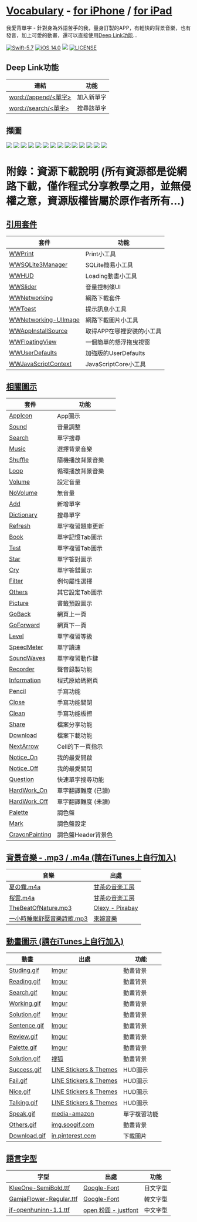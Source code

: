 # [Vocabulary](https://github.com/William-Weng/Vocabulary) - [for iPhone](https://youtu.be/8bYvKdA5gkc) / [for iPad](https://youtu.be/LCbHuw8ONWI)
我愛背單字 - 針對身為外語苦手的我，量身訂製的APP，有輕快的背景音樂，也有發音，加上可愛的動畫，還可以直接使用[Deep Link功能](word://append/vocabulary)…

[![Swift-5.7](https://img.shields.io/badge/Swift-5.7-orange.svg?style=flat)](https://developer.apple.com/swift/) [![iOS 14.0](https://img.shields.io/badge/iOS-14.0-pink.svg?style=flat)](https://developer.apple.com/swift/) ![](https://img.shields.io/github/v/tag/William-Weng/Vocabulary) [![LICENSE](https://img.shields.io/badge/LICENSE-MIT-yellow.svg?style=flat)](https://developer.apple.com/swift/)

## Deep Link功能
|連結|功能|
|-|-|
|[word://append/<單字>](word://append/<新單字>)|加入新單字|
|[word://search/<單字>](word://search/<新單字>)|搜尋該單字|

## 擷圖

![](./@Image/001.png) ![](./@Image/002.png) ![](./@Image/003.png)
![](./@Image/004.png) ![](./@Image/005.png) ![](./@Image/006.png)
![](./@Image/007.png) ![](./@Image/008.png) ![](./@Image/009.png)
![](./@Image/010.png) ![](./@Image/011.png) ![](./@Image/012.png)
![](./@Image/000.png)
![](./@Image/Storyboard.png)

# 附錄：資源下載說明 (所有資源都是從網路下載，僅作程式分享教學之用，並無侵權之意，資源版權皆屬於原作者所有…)
## [引用套件](https://github.com/William-Weng/SwiftPackageManager)

|套件|功能|
|-|-|
|[WWPrint](https://github.com/William-Weng/WWPrint)|Print小工具|
|[WWSQLite3Manager](https://github.com/William-Weng/WWSQLite3Manager)|SQLite簡易小工具|
|[WWHUD](https://github.com/William-Weng/WWHUD)|Loading動畫小工具|
|[WWSlider](https://github.com/William-Weng/WWSlider)|音量控制條UI|
|[WWNetworking](https://github.com/William-Weng/WWNetworking)|網路下載套件|
|[WWToast](https://github.com/William-Weng/WWToast)|提示訊息小工具|
|[WWNetworking-UIImage](https://github.com/William-Weng/WWNetworking-UIImage)|網路下載圖片小工具|
|[WWAppInstallSource](https://github.com/William-Weng/WWAppInstallSource)|取得APP在哪裡安裝的小工具|
|[WWFloatingView](https://github.com/William-Weng/WWFloatingView)|一個簡單的懸浮拖曳視窗|
|[WWUserDefaults](https://github.com/William-Weng/WWUserDefaults)|加強版的UserDefaults|
|[WWJavaScriptContext](https://github.com/William-Weng/WWJavaScriptContext)|JavaScriptCore小工具|

## [相關圖示](https://www.flaticon.com)

|套件|功能|
|-|-|
|[AppIcon](https://www.flaticon.com/free-icon/dictionary_2080699)|App圖示|
|[Sound](https://www.flaticon.com/free-icon/volume_727269)|音量調整|
|[Search](https://www.flaticon.com/free-icon/search_3128287)|單字搜尋|
|[Music](https://www.flaticon.com/free-icon/musical-note_2995101)|選擇背景音樂|
|[Shuffle](https://www.flaticon.com/free-icon/shuffle_1082440)|隨機播放背景音樂|
|[Loop](https://www.flaticon.com/free-icon/loop_9053363)|循環播放背景音樂|
|[Volume](https://www.flaticon.com/free-icon/volume_7566455)|設定音量|
|[NoVolume](https://www.flaticon.com/free-icon/volume_7566449)|無音量|
|[Add](https://www.flaticon.com/free-icon/plus_7887095)|新增單字|
|[Dictionary](https://www.flaticon.com/free-icon/search_9562555)|搜尋單字|
|[Refresh](https://www.flaticon.com/free-icon/circular-arrow_3227520)|單字複習題庫更新|
|[Book](https://www.flaticon.com/free-icon/book_2232688)|單字記憶Tab圖示|
|[Test](https://www.flaticon.com/free-icon/exam_3403504)|單字複習Tab圖示|
|[Star](https://www.flaticon.com/free-icon/star_1985879)|單字答對圖示|
|[Cry](https://www.flaticon.com/free-icon/cry_9600663)|單字答錯圖示|
|[Filter](https://www.flaticon.com/free-icon/choice_4047250)|例句屬性選擇|
|[Others](https://www.flaticon.com/free-icon/other_7245102)|其它設定Tab圖示|
|[Picture](https://www.flaticon.com/free-icon/picture_2659360)|書籤預設圖示|
|[GoBack](https://www.flaticon.com/free-icon/back_786298)|網頁上一頁|
|[GoForward](https://www.flaticon.com/free-icon/back_786298)|網頁下一頁|
|[Level](https://www.flaticon.com/free-icon/level-up_7634463)|單字複習等級|
|[SpeedMeter](https://www.flaticon.com/free-icon/speedometer_571685)|單字讀速|
|[SoundWaves](https://www.flaticon.com/free-icon/sound-waves_875590)|單字複習動作鍵|
|[Recorder](https://www.flaticon.com/free-icon/google-voice_3128290)|聲音錄製功能|
|[Information](https://www.flaticon.com/free-icon/information_9485469)|程式原始碼網頁|
|[Pencil](https://www.flaticon.com/free-icon/pencil_1142618)|手寫功能|
|[Close](https://www.flaticon.com/free-icon/close_9068699)|手寫功能關閉|
|[Clean](https://www.flaticon.com/free-icon/blackboard-eraser_3303661)|手寫功能板擦|
|[Share](https://www.flaticon.com/free-icon/share_4212381)|檔案分享功能|
|[Download](https://www.flaticon.com/free-icon/download_3039520)|檔案下載功能|
|[NextArrow](https://www.flaticon.com/free-icon/next_709586)|Cell的下一頁指示|
|[Notice_On](https://www.flaticon.com/free-icon/heart_2589175)|我的最愛開啟|
|[Notice_Off](https://www.flaticon.com/free-icon/heart_2589197)|我的最愛關閉|
|[Question](https://www.flaticon.com/free-icon/request_7887104)|快速單字搜尋功能|
|[HardWork_On](https://www.flaticon.com/free-icon/goal_1600071)|單字翻譯難度 (已讀)|
|[HardWork_Off](https://www.flaticon.com/free-icon/goal_1599969)|單字翻譯難度 (未讀)|
|[Palette](https://www.flaticon.com/free-icon/color-palette_3214398)|調色盤|
|[Mark](https://www.flaticon.com/free-icon/mark_10099668)|調色盤設定|
|[CrayonPainting](https://www.ac-illust.com/main/detail.php?id=1266133)|調色盤Header背景色|

## [背景音樂 - .mp3 / .m4a (請在iTunes上自行加入)](http://amachamusic.chagasi.com/)

|音樂|出處|
|-|-|
|[夏の霧.m4a](http://amachamusic.chagasi.com/music_natsunokiri.html)|[甘茶の音楽工房](http://amachamusic.chagasi.com)|
|[桜雲.m4a](http://amachamusic.chagasi.com/music_ouun.html)|[甘茶の音楽工房](http://amachamusic.chagasi.com)|
|[TheBeatOfNature.mp3](https://pixabay.com/music/solo-guitar-the-beat-of-nature-122841/)|[Olexy - Pixabay](https://pixabay.com/users/olexy-25300778/)|
|[一小時睡眠舒壓音樂詩歌.mp3](https://youtu.be/WYW-GO7uXuM)|[來婉音樂](https://www.youtube.com/hashtag/來婉音樂)|

## [動畫圖示 (請在iTunes上自行加入)](https://imgur.com/)

|動畫|出處|功能|
|-|-|-|
|[Studing.gif](https://imgur.com/CsxYiU3)|[Imgur](https://imgur.com/)|動畫背景|
|[Reading.gif](https://imgur.com/bM0UnMb)|[Imgur](https://imgur.com/)|動畫背景|
|[Search.gif](https://imgur.com/1y04NEk)|[Imgur](https://imgur.com/)|動畫背景|
|[Working.gif](https://imgur.com/uXEipP5)|[Imgur](https://imgur.com/)|動畫背景|
|[Solution.gif](https://imgur.com/9KkmcGe)|[Imgur](https://imgur.com/)|動畫背景|
|[Sentence.gif](https://imgur.com/BzWWaem)|[Imgur](https://imgur.com/)|動畫背景|
|[Review.gif](https://imgur.com/yh92O1W)|[Imgur](https://imgur.com/)|動畫背景|
|[Palette.gif](https://imgur.com/9KkmcGe)|[Imgur](https://imgur.com/)|動畫背景|
|[Solution.gif](http://mt.sohu.com/20160309/n439891021.shtml)|[搜狐](http://mt.sohu.com/l)|動畫背景|
|[Success.gif](https://www.ilikesticker.com/LineStickerAnimation/S0005943-BROWN-FRIENDS（擬聲樂趣篇♪）/zh-Hant)|[LINE Stickers & Themes](https://www.ilikesticker.com)|HUD圖示|
|[Fail.gif](https://www.ilikesticker.com/LineStickerAnimation/S0005943-BROWN-FRIENDS（擬聲樂趣篇♪）/zh-Hant)|[LINE Stickers & Themes](https://www.ilikesticker.com)|HUD圖示|
|[Nice.gif](https://www.ilikesticker.com/LineStickerAnimation/S0005943-BROWN-FRIENDS（擬聲樂趣篇♪）/zh-Hant)|[LINE Stickers & Themes](https://www.ilikesticker.com)|HUD圖示|
|[Talking.gif](https://www.ilikesticker.com/LineStickerAnimation/S0005943-BROWN-FRIENDS（擬聲樂趣篇♪）/zh-Hant)|[LINE Stickers & Themes](https://www.ilikesticker.com)|HUD圖示|
|[Speak.gif](https://m.media-amazon.com/images/G/01/digital/music/player/web/EQ_accent.gif)|[media-amazon](https://m.media-amazon.com)|單字複習功能|
|[Others.gif](http://img.soogif.com/xUsqykJ9IjXSgbL1v4yxlFDlTlhApFVw.gif)|[img.soogif.com](http://img.soogif.com)|動畫背景|
|[Download.gif](https://i.pinimg.com/originals/d4/89/0e/d4890e94b9e0ff70bf52c392a5e8d752.gif)|[in.pinterest.com](https://in.pinterest.com/meghaumrania/cute-love-gif/)|下載圖片|

## [語言字型](https://medium.com/彼得潘的-swift-ios-app-開發問題解答集/為-ios-app-加入客製字型-custom-font-d2b28b0269e0)

|字型|出處|功能|
|-|-|-|
|[KleeOne-SemiBold.ttf](https://fonts.google.com/specimen/Klee+One)|[Google-Font](https://fonts.google.com)|日文字型|
|[GamjaFlower-Regular.ttf](https://fonts.google.com/specimen/Gamja+Flower?query=Gamja+Flower)|[Google-Font](https://fonts.google.com)|韓文字型|
|[jf-openhuninn-1.1.ttf](https://justfont.com/huninn/)|[open 粉圓 - justfont](https://justfont.com/)|中文字型|
